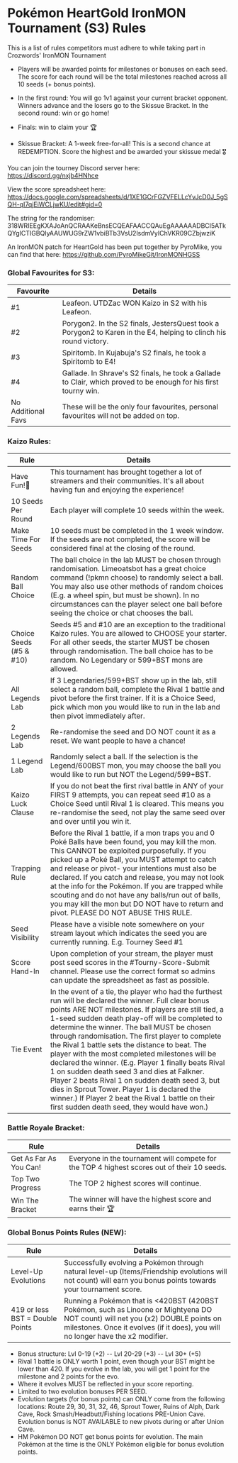 # Pokémon HeartGold IronMON Tournament (S3) Rules
This is a list of rules competitors must adhere to while taking part in Crozwords' IronMON Tournament

- Players will be awarded points for milestones or bonuses on each seed. The score for each round will be the total milestones reached across all 10 seeds (+ bonus points).

- In the first round: You will go 1v1 against your current bracket opponent. Winners advance and the losers go to the Skissue Bracket. In the second round: win or go home!

- Finals: win to claim your 🏆

- Skissue Bracket: A 1-week free-for-all! This is a second chance at REDEMPTION. Score the highest and be awarded your skissue medal 🎖️

You can join the tourney Discord server here: https://discord.gg/nxjb4HNhce

View the score spreadsheet here: https://docs.google.com/spreadsheets/d/1XE1GCrFGZVFELLcYvJcD0J_5gSQH-qI7qjEiWCLjwKU/edit#gid=0

The string for the randomiser:
318WRIEEgKXAJoAnQCRAAKeBnsECQEAFAACCQAuEgAAAAAADBCI5ATkQYgICTIGBQIyAAUWUG9rZW1vbiBTb3VsU2lsdmVyIChVKR09CZbjwziK

An IronMON patch for HeartGold has been put together by PyroMike, you can find that here: https://github.com/PyroMikeGit/IronMONHGSS

### Global Favourites for S3:
| Favourite                   | Details
|-|-|
| #1                          | Leafeon. UTDZac WON Kaizo in S2 with his Leafeon. |
| #2                          | Porygon2. In the S2 finals, JestersQuest took a Porygon2 to Karen in the E4, helping to clinch his round victory. |
| #3                          | Spiritomb. In Kujabuja's S2 finals, he took a Spiritomb to E4! |
| #4                          | Gallade. In Shrave's S2 finals, he took a Gallade to Clair, which proved to be enough for his first tourny win. |
| No Additional Favs          | These will be the only four favourites, personal favourites will not be added on top. |

### Kaizo Rules:
| Rule                        | Details
|-|-|
| Have Fun!🙂                 | This tournament has brought together a lot of streamers and their communities. It's all about having fun and enjoying the experience! |
| 10 Seeds Per Round          | Each player will complete 10 seeds within the week. |
| Make Time For Seeds         | 10 seeds must be completed in the 1 week window. If the seeds are not completed, the score will be considered final at the closing of the round. |
| Random Ball Choice          | The ball choice in the lab MUST be chosen through randomisation. Limeoatsbot has a great choice command (!pkmn choose) to randomly select a ball. You may also use other methods of random choices (E.g. a wheel spin, but must be shown). In no circumstances can the player select one ball before seeing the choice or chat chooses the ball. |
| Choice Seeds (#5 & #10)     | Seeds #5 and #10 are an exception to the traditional Kaizo rules. You are allowed to CHOOSE your starter. For all other seeds, the starter MUST be chosen through randomisation. The ball choice has to be random. No Legendary or 599+BST mons are allowed. |
| All Legends Lab             | If 3 Legendaries/599+BST show up in the lab, still select a random ball, complete the Rival 1 battle and pivot before the first trainer. If it is a Choice Seed, pick which mon you would like to run in the lab and then pivot immediately after. |
| 2 Legends Lab               | Re-randomise the seed and DO NOT count it as a reset. We want people to have a chance! |
| 1 Legend Lab                | Randomly select a ball. If the selection is the Legend/600BST mon, you may choose the ball you would like to run but NOT the Legend/599+BST. |
| Kaizo Luck Clause           | If you do not beat the first rival battle in ANY of your FIRST 9 attempts, you can repeat seed #10 as a Choice Seed until Rival 1 is cleared. This means you re-randomise the seed, not play the same seed over and over until you win it. |
| Trapping Rule               | Before the Rival 1 battle, if a mon traps you and 0 Poké Balls have been found, you may kill the mon. This CANNOT be exploited purposefully. If you picked up a Poké Ball, you MUST attempt to catch and release or pivot- your intentions must also be declared. If you catch and release, you may not look at the info for the Pokémon. If you are trapped while scouting and do not have any balls/run out of balls, you may kill the mon but DO NOT have to return and pivot. PLEASE DO NOT ABUSE THIS RULE. |
| Seed Visibility             | Please have a visible note somewhere on your stream layout which indicates the seed you are currently running. E.g. Tourney Seed #1 |
| Score Hand-In               | Upon completion of your stream, the player must post seed scores in the #Tourny-Score-Submit channel. Please use the correct format so admins can update the spreadsheet as fast as possible. |
| Tie Event                   | In the event of a tie, the player who had the furthest run will be declared the winner. Full clear bonus points ARE NOT milestones. If players are still tied, a 1-seed sudden death play-off will be completed to determine the winner. The ball MUST be chosen through randomisation. The first player to complete the Rival 1 battle sets the distance to beat. The player with the most completed milestones will be declared the winner. (E.g. Player 1 finally beats Rival 1 on sudden death seed 3 and dies at Falkner. Player 2 beats Rival 1 on sudden death seed 3, but dies in Sprout Tower. Player 1 is declared the winner.) If Player 2 beat the Rival 1 battle on their first sudden death seed, they would have won.) |

### Battle Royale Bracket:
| Rule                        | Details
|-|-|
| Get As Far As You Can!      | Everyone in the tournament will compete for the TOP 4 highest scores out of their 10 seeds. |
| Top Two Progress            | The TOP 2 highest scores will continue. |
| Win The Bracket             | The winner will have the highest score and earns their 🏆 |

### Global Bonus Points Rules (NEW):
| Rule                        | Details
|-|-|
| Level-Up Evolutions         | Successfully evolving a Pokémon through natural level-up (Items/Friendship evolutions will not count) will earn you bonus points towards your tournament score. |
| 419 or less BST = Double Points     | Running a Pokémon that is <420BST (420BST Pokémon, such as Linoone or Mightyena DO NOT count) will net you (x2) DOUBLE points on milestones. Once it evolves (if it does), you will no longer have the x2 modifier. |
- Bonus structure: Lvl 0-19 (+2) -- Lvl 20-29 (+3) -- Lvl 30+ (+5)
- Rival 1 battle is ONLY worth 1 point, even though your BST might be lower than 420. If you evolve in the lab, you will get 1 point for the milestone and 2 points for the evo.
- Where it evolves MUST be reflected in your score reporting.
- Limited to two evolution bonuses PER SEED.
- Evolution targets (for bonus points) can ONLY come from the following locations: Route 29, 30, 31, 32, 46, Sprout Tower, Ruins of Alph, Dark Cave, Rock Smash/Headbutt/Fishing locations PRE-Union Cave. Evolution bonus is NOT AVAILABLE to new pivots during or after Union Cave.
- HM Pokémon DO NOT get bonus points for evolution. The main Pokémon at the time is the ONLY Pokémon eligible for bonus evolution points.
